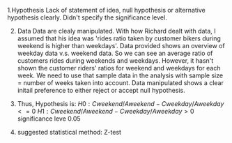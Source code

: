 1.Hypothesis 
Lack of statement of idea, null hypothesis or alternative hypothesis clearly.
Didn't specify the significance level.

2. Data
   Data are clealy manipulated. 
   With how Richard dealt with data, I assumed that his idea was 'rides ratio taken by customer bikers during weekend is higher than weekdays'. 
   Data provided shows an overview of weekday data v.s. weekend data. So we can see an average ratio of customers rides during weekends and weekdays. 
   However, it hasn't shown the customer riders' ratios for weekend and weekdays for each week. We need to use that sample data in the analysis with sample size = number of weeks taken into account.
   Data manipulated shows a clear initail preference to either reject or accept null hypothesis.

3. Thus, Hypothesis is:
$H0: Cweekend/Aweekend - Cweekday/Aweekday <= 0$
$H1: Cweekend/Aweekend - Cweekday/Aweekday > 0$
significance leve 0.05

4. suggested statistical method: Z-test
